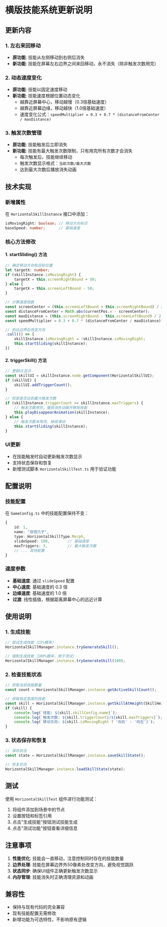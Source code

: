 # 横版技能系统更新说明

## 更新内容

### 1. 左右来回移动
- **原功能**: 技能从左侧移动到右侧后消失
- **新功能**: 技能在屏幕左右边界之间来回移动，永不消失（除非触发次数用完）

### 2. 动态速度变化
- **原功能**: 技能以固定速度移动
- **新功能**: 技能速度根据位置动态变化
  - 越靠近屏幕中心，移动越慢（0.3倍基础速度）
  - 越靠近屏幕边缘，移动越快（1.0倍基础速度）
  - 速度变化公式：`speedMultiplier = 0.3 + 0.7 * (distanceFromCenter / maxDistance)`

### 3. 触发次数管理
- **原功能**: 技能触发后立即消失
- **新功能**: 技能有最大触发次数限制，只有用完所有次数才会消失
  - 每次触发后，技能继续移动
  - 触发次数显示格式：`当前次数/最大次数`
  - 达到最大次数后播放消失动画

## 技术实现

### 新增属性
在 `HorizontalSkillInstance` 接口中添加：
```typescript
isMovingRight: boolean; // 移动方向标识
baseSpeed: number;      // 基础速度
```

### 核心方法修改

#### 1. startSliding() 方法
```typescript
// 确定移动方向和目标位置
let targetX: number;
if (skillInstance.isMovingRight) {
    targetX = this.screenRightBound + 50;
} else {
    targetX = this.screenLeftBound - 50;
}

// 计算速度倍数
const screenCenter = (this.screenLeftBound + this.screenRightBound) / 2;
const distanceFromCenter = Math.abs(currentPos.x - screenCenter);
const maxDistance = (this.screenRightBound - this.screenLeftBound) / 2;
const speedMultiplier = 0.3 + 0.7 * (distanceFromCenter / maxDistance);

// 到达边界后改变方向
.call(() => {
    skillInstance.isMovingRight = !skillInstance.isMovingRight;
    this.startSliding(skillInstance);
})
```

#### 2. triggerSkill() 方法
```typescript
// 更新UI显示
const skillUI = skillInstance.node.getComponent(HorizontalSkillUI);
if (skillUI) {
    skillUI.addTriggerCount();
}

// 检查是否达到最大触发次数
if (skillInstance.triggerCount >= skillInstance.maxTriggers) {
    // 触发次数用完，播放消失动画并移除技能
    this.playDisappearAnimation(skillInstance);
} else {
    // 触发次数未用完，继续滑动
    this.startSliding(skillInstance);
}
```

### UI更新
- 在技能触发时自动更新触发次数显示
- 支持状态保存和恢复
- 新增测试脚本 `HorizontalSkillTest.ts` 用于验证功能

## 配置说明

### 技能配置
在 `GameConfig.ts` 中的技能配置保持不变：
```typescript
{
    id: 1,
    name: "双倍爪子",
    type: HorizontalSkillType.Morph,
    slideSpeed: 100,        // 基础速度
    maxTriggers: 3,         // 最大触发次数
    // ... 其他配置
}
```

### 速度参数
- **基础速度**: 通过 `slideSpeed` 配置
- **中心速度**: 基础速度的 0.3 倍
- **边缘速度**: 基础速度的 1.0 倍
- **过渡**: 线性插值，根据距离屏幕中心的远近计算

## 使用说明

### 1. 生成技能
```typescript
// 尝试生成技能（15%概率）
HorizontalSkillManager.instance.tryGenerateSkill();

// 强制生成技能（100%概率，用于测试）
HorizontalSkillManager.instance.tryGenerateSkill(100);
```

### 2. 检查技能状态
```typescript
// 获取当前技能数量
const count = HorizontalSkillManager.instance.getActiveSkillCount();

// 获取指定高度的技能
const skill = HorizontalSkillManager.instance.getSkillAtHeight(SkillHeight.Mid);
if (skill) {
    console.log(`技能: ${skill.skillConfig.name}`);
    console.log(`触发次数: ${skill.triggerCount}/${skill.maxTriggers}`);
    console.log(`移动方向: ${skill.isMovingRight ? '向右' : '向左'}`);
}
```

### 3. 状态保存和恢复
```typescript
// 保存状态
const state = HorizontalSkillManager.instance.saveSkillState();

// 恢复状态
HorizontalSkillManager.instance.loadSkillState(state);
```

## 测试

使用 `HorizontalSkillTest` 组件进行功能测试：
1. 将组件添加到场景中的节点
2. 设置按钮和标签引用
3. 点击"生成技能"按钮测试技能生成
4. 点击"测试功能"按钮查看详细信息

## 注意事项

1. **性能优化**: 技能会一直移动，注意控制同时存在的技能数量
2. **边界处理**: 技能在屏幕边界外50像素处改变方向，避免视觉跳跃
3. **状态同步**: 确保UI组件正确更新触发次数显示
4. **内存管理**: 技能消失时正确清理资源和动画

## 兼容性

- 保持与现有代码的完全兼容
- 现有技能配置无需修改
- 新增功能为可选特性，不影响原有逻辑 